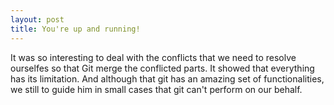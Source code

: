 ```yaml
---
layout: post
title: You're up and running!
---
```


It was so interesting to deal with the conflicts that we need to resolve ourselfes so that Git merge the conflicted parts. It showed that everything has its limitation. And although that git has an amazing set of functionalities, we still to guide him in small cases that git can't perform on our behalf.